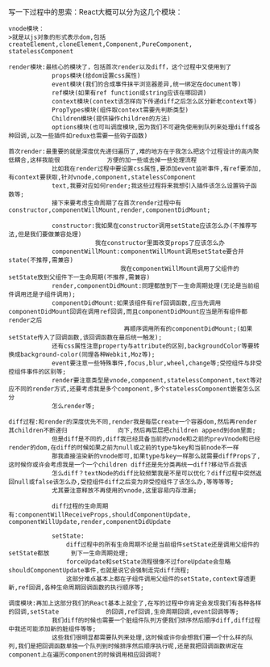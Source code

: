写一下过程中的思索：React大概可以分为这几个模块：

    vnode模块：
    >就是以js对象的形式表示dom,包括createElement,cloneElement,Component,PureComponent,               statelessComponent

    render模块:最核心的模块了，包括首次render以及diff，这个过程中又使用到了
                props模块(给dom设置css属性)
                event模块(我们的合成事件抹平浏览器差异,统一绑定在document等)
                ref模块(如果有ref function或string应该在哪回调)
                context模块(context该怎样向下传递diff之后怎么区分新老context等)
                PropTypes模块(组件取context需要先判断类型)
                Children模块(提供操作children的方法)
                options模块(也可叫调度模块,因为我们不可避免使用到队列来处理diff或各种回调,以及一些插件如redux也需要一些钩子函数)

    首次render:最重要的就是深度优先递归遍历了,难的地方在于我怎么把这个过程设计的高内聚低耦合,这样我能很             方便的加一些或去掉一些处理流程
                比如我在render过程中要设置css属性,要添加event监听事件,有ref要添加,有context要获取,针对vnode,component,statelessComponent
                text,我要对应如何render;我这些过程将来我想引入插件该怎么设置钩子函数等;
                接下来要考虑生命周期了在首次render过程中有constructor,componentWillMount,render,componentDidMount;

                constructor:我如果在constructor调用setState应该怎么办(不推荐写法,但是我们要做兼容处理)
                            我在constructor里面改变props了应该怎么办
                componentWillMount:componentWillMount调用setState要合并state(不推荐,需兼容)
                                   我在componentWillMount调用了父组件的setState放到父组件下一生命周期(不推荐,需兼容)
                render,componentDidMount:同理都放到下一生命周期处理(无论是当前组件调用还是子组件调用);
                componentDidMount:如果该组件有ref回调函数,应当先调用componentDidMount回调在调用ref回调,而且componentDidMount应当是所有组件都render之后
                                    再顺序调用所有的componentDidMount;(如果setState传入了回调函数,该回调函数在最后统一触发);
                还有css属性注意property与attribute的区别,backgroundColor等要转换成background-color(同理各种Webkit,Moz等);
                event要注意一些特殊事件,focus,blur,wheel,change等;受控组件与非受控组件事件的区别等;
                render要注意类型是vnode,component,statelessComponent,text等对应不同的render方式,还要考虑我是多个component,多个statelessComponent嵌套怎么区分
                怎么render等;
    
    diff过程:和render的深度优先不同,render我是每层create一个容器dom,然后再render其children不断递归              向下,然后再层层把children append到dom里面;
                但是diff是不同的,diff我已经具备当前的vnode和之前的prevVnode和已经render的dom,在diff的时候如果之前为null或之前的type与key和当前node不一样
                那我直接渲染新的vnode即可,如果type与key一样那么就需要diffProps了,这时候你或许会考虑我是一个一个children diff还是先分类再统一diff?移动节点我该
                怎么diff？textNode的diff比较频繁我是不是可以优化？diff过程中突然返回null或false该怎么办,受控组件diff之后变为非受控组件了该怎么办,等等等等;
                尤其要注意释放不再使用的vnode,这里容易内存泄漏;

                diff过程的生命周期有:componentWillReceiveProps,shouldComponentUpdate,           componentWillUpdate,render,componentDidUpdate

                setState:
                    diff过程中的所有生命周期不论是当前组件setState还是调用父组件的setState都放      到下一生命周期处理;
                    forceUpdate和setState流程很像不过foreUpdate会忽略shouldComponentUpdate事件,也就是说它会强制走完diff流程;
                    这部分难点基本上都在子组件调用父组件的setState,context穿透更新,ref回调,各种生命周期回调函数的执行顺序等;

    调度模块:再加上这部分我们的React基本上就全了,在写的过程中你肯定会发现我们有各种各样的回调,setState             的回调,ref回调,生命周期回调,event回调等等;
                我们diff的时候也需要一个脏组件队列方便我们排序然后顺序diff,diff过程中我还可能添加新的脏组件等等;
                这些我们很明显都需要队列来处理,这时候或许你会想我们要一个什么样的队列,我们是把回调函数单独一个队列到时候排序然后顺序执行呢,还是我把回调函数绑定在component上在遍历component的时候调用相应回调呢?



